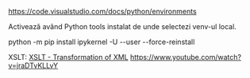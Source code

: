 https://code.visualstudio.com/docs/python/environments

Activează având Python tools instalat de unde selectezi venv-ul local.

python -m pip install ipykernel -U --user --force-reinstall

XSLT: [XSLT - Transformation of XML](https://www.youtube.com/watch?v=NUtSG8Tiybs)
https://www.youtube.com/watch?v=jraDTvKLLvY